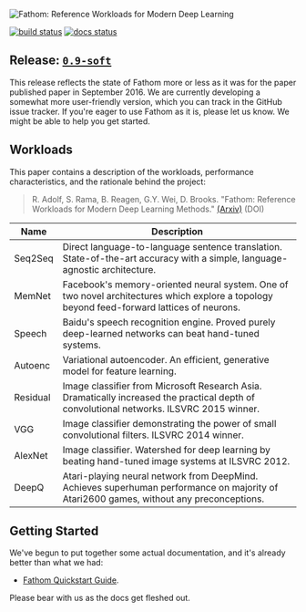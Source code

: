 ![Fathom: Reference Workloads for Modern Deep Learning](https://raw.githubusercontent.com/rdadolf/fathom/master/fathom.png)

[![build status](https://travis-ci.org/rdadolf/fathom.svg?branch=master)](https://travis-ci.org/rdadolf/fathom)
[![docs status](https://readthedocs.org/projects/fathom/badge/?version=latest)](http://fathom.readthedocs.io/en/latest/)

## Release: [`0.9-soft`](https://github.com/rdadolf/fathom/releases)

This release reflects the state of Fathom more or less as it was for the paper published paper in September 2016. We are currently developing a somewhat more user-friendly version, which you can track in the GitHub issue tracker. If you're eager to use Fathom as it is, please let us know. We might be able to help you get started.

## Workloads

This paper contains a description of the workloads, performance characteristics, and the rationale behind the project:

> R. Adolf, S. Rama, B. Reagen, G.Y. Wei, D. Brooks. "Fathom: Reference Workloads for Modern Deep Learning Methods."
[(Arxiv)](http://arxiv.org/abs/1608.06581)
<span style='color=gray'>(DOI)</span>

Name     | Description
-------- | -----
Seq2Seq  | Direct language-to-language sentence translation. State-of-the-art accuracy with a simple, language-agnostic architecture.
MemNet   | Facebook's memory-oriented neural system. One of two novel architectures which explore a topology beyond feed-forward lattices of neurons.
Speech   | Baidu's speech recognition engine. Proved purely deep-learned networks can beat hand-tuned systems.
Autoenc  | Variational autoencoder. An efficient, generative model for feature learning.
Residual | Image classifier from Microsoft Research Asia. Dramatically increased the practical depth of convolutional networks. ILSVRC 2015 winner.
VGG      | Image classifier demonstrating the power of small convolutional filters. ILSVRC 2014 winner.
AlexNet  | Image classifier. Watershed for deep learning by beating hand-tuned image systems at ILSVRC 2012.
DeepQ    | Atari-playing neural network from DeepMind. Achieves superhuman performance on majority of Atari2600 games, without any preconceptions.

## Getting Started

We've begun to put together some actual documentation, and it's already better than what we had:

 - [Fathom Quickstart Guide](http://fathom.readthedocs.io/en/latest/quickstart/).

Please bear with us as the docs get fleshed out.
